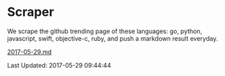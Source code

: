 # Scraper

We scrape the github trending page of these languages: go, python, javascript, swift, objective-c, ruby, and push a markdown result everyday.

[2017-05-29.md](https://github.com/henson/Scraper/blob/master/2017-05-29.md)

Last Updated: 2017-05-29 09:44:44